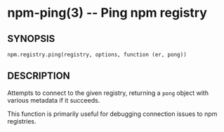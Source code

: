 npm-ping(3) -- Ping npm registry
================================

## SYNOPSIS

    npm.registry.ping(registry, options, function (er, pong))

## DESCRIPTION

Attempts to connect to the given registry, returning a `pong`
object with various metadata if it succeeds.

This function is primarily useful for debugging connection issues
to npm registries.
